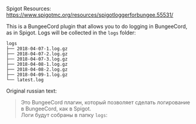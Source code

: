 Spigot Resources: https://www.spigotmc.org/resources/spigotloggerforbungee.55531/

This is a BungeeCord plugin that allows you to do logging in BungeeCord, as in Spigot.
Logs will be collected in the `logs` folder:
```
logs
├── 2018-04-07-1.log.gz
├── 2018-04-07-2.log.gz
├── 2018-04-07-3.log.gz
├── 2018-04-08-1.log.gz
├── 2018-04-08-2.log.gz
├── 2018-04-09-1.log.gz
└── latest.log
```

Original russian text:
> Это BungeeCord плагин, который позволяет сделать логирование в BungeeCord, как в Spigot.  
Логи будут собраны в папку `logs`:
